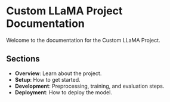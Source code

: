 # Custom LLaMA Project Documentation

Welcome to the documentation for the Custom LLaMA Project.

## Sections
- **Overview**: Learn about the project.
- **Setup**: How to get started.
- **Development**: Preprocessing, training, and evaluation steps.
- **Deployment**: How to deploy the model.

